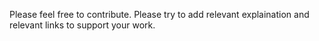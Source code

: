 Please feel free to contribute. Please try to add relevant explaination and relevant links to support your work.
